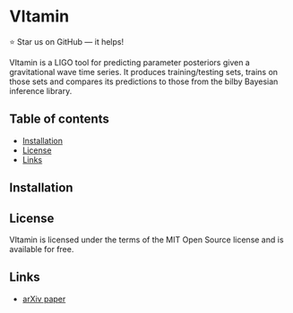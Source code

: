 # VItamin
:star: Star us on GitHub — it helps!

VItamin is a LIGO tool for predicting parameter 
posteriors given a gravitational wave time series. 
It produces training/testing sets, trains on those 
sets and compares its predictions to those 
from the bilby Bayesian inference library.

## Table of contents
- [Installation](#installation)
- [License](#license)
- [Links](#links)

## Installation

## License

VItamin is licensed under the terms of the MIT Open Source
license and is available for free.

## Links
* [arXiv paper](https://arxiv.org/abs/1909.06296)
